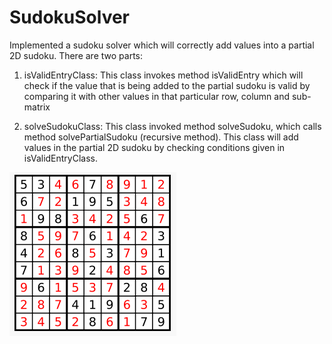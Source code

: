 # SudokuSolver
Implemented a sudoku solver which will correctly add values into a partial 2D sudoku. There are two parts:

1. isValidEntryClass: This class invokes method isValidEntry which will check if the value that is being added
   to the partial sudoku is valid by comparing it with other values in that particular row, column and sub-matrix
   
2. solveSudokuClass: This class invoked method solveSudoku, which calls method solvePartialSudoku (recursive method).
   This class will add values in the partial 2D sudoku by checking conditions given in isValidEntryClass. 

![Complete Sudoku](https://github.com/ravichaganti5593/SudokuSolver/blob/master/CompleteSudoku.png?raw=true "Optional Title")


